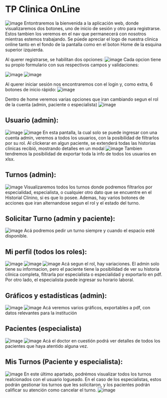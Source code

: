 # TP Clinica OnLine

![image](https://github.com/BayonLucas/tp-clinica-2024-1c/assets/78186463/c1736d8d-6532-4703-a8e7-cf844974b4f9)
Entontraremos la bienvenida a la aplicación web, donde visualizaremos dos botones, uno de inicio de sesión y otro para registrarse. Estos tambien los veremos en el nav que permanecerá con nosotros mientras estemos trabajando. Se púede apreciar el logo de nuestra clinica online tanto en el fondo de la pantalla como en el boton Home de la esquina superior izquierda.

Al querer registrarse, se habilitan dos opciones:
![image](https://github.com/BayonLucas/tp-clinica-2024-1c/assets/78186463/fcbe71f5-211f-47e2-9fe0-e4addbea9b87)
Cada opcion tiene su propio formulario con sus respectivos campos y validaciones:

![image](https://github.com/BayonLucas/tp-clinica-2024-1c/assets/78186463/f9a41930-b977-410c-9ed3-7321e6e971cd)
![image](https://github.com/BayonLucas/tp-clinica-2024-1c/assets/78186463/5372d422-4f5a-4612-92b3-2fc868c3ba83)

Al querer iniciar sesión nos encontraremos con el login y, como extra, 6 botones de inicio rápido:
![image](https://github.com/BayonLucas/tp-clinica-2024-1c/assets/78186463/00c7af02-026b-4270-8a03-3eff8ce10815)

Dentro de home veremos varias opciones que iran cambiando segun el rol de la cuenta (admin, paciente o especialista)
![image](https://github.com/BayonLucas/tp-clinica-2024-1c/assets/78186463/70f07e0f-5b6a-4e94-9fe2-6232448a1689)

## Usuario (admin):
![image](https://github.com/BayonLucas/tp-clinica-2024-1c/assets/78186463/4f34eec1-c500-4514-8679-45f5f1b5f395)
![image](https://github.com/BayonLucas/tp-clinica-2024-1c/assets/78186463/0e38f43f-fd11-498d-82f4-466e83a9a84a)
En esta pantalla, la cual solo se puede ingresar con una cuenta admin, veremos a todos los usuarios, con la posibilidad de filtrarlos por su rol. Al clickerar en algun paciente, se extenderá todas las historias clinicas recibió, mostrando detalles en un modal
![image](https://github.com/BayonLucas/tp-clinica-2024-1c/assets/78186463/fa7a3b37-091f-449f-92d3-263dbd22181e)
Tambien tendremos la posibilidad de exportar toda la info de todos los usuarios en xlsx.

## Turnos (admin):
![image](https://github.com/BayonLucas/tp-clinica-2024-1c/assets/78186463/4f5eb918-5533-4943-ab92-a2c144dea8e5)
Visualizaremos todos los turnos donde podremos filtrarlos por especialidad, especialista, o cualquier otro dato que se encuentre en el Historial Clinino, si es que lo posee. Ademas, hay varios botones de acciones que iran alternandose segun el rol y el estado del turno.

## Solicitar Turno (admin y paciente): 
![image](https://github.com/BayonLucas/tp-clinica-2024-1c/assets/78186463/0b6fbe1a-c814-4f1e-9f6a-8c679cd17d0f)
Acá podremos pedir un turno siempre y cuando el espacio esté disponible.

## Mi perfil (todos los roles):
![image](https://github.com/BayonLucas/tp-clinica-2024-1c/assets/78186463/4a565c1e-8b1a-4c09-ae7f-309c73fa1f1b)
![image](https://github.com/BayonLucas/tp-clinica-2024-1c/assets/78186463/6b7b5e7b-b8c4-4ad0-8c0c-95ca202ac22d)
![image](https://github.com/BayonLucas/tp-clinica-2024-1c/assets/78186463/c242e043-6db3-4b8a-980b-fffd19d0fbb3)
Acá segun el rol, hay variaciones. El admin solo tiene su informacion, pero el paciente tiene la posibilidad de ver su historia clínica completa, filtrarla por especialista o especialidad y exportarlo en pdf. Por otro lado, el especialista puede ingresar su horario laboral.

## Gráficos y estadísticas (admin):
![image](https://github.com/BayonLucas/tp-clinica-2024-1c/assets/78186463/becc44e8-f5e6-4ebc-b48a-5d2827ced2f7)
![image](https://github.com/BayonLucas/tp-clinica-2024-1c/assets/78186463/b2230f6b-dd1e-42dc-8a6a-e3fce44330d7)
Acá veremos varios gráficos, exportables a pdf, con datos relevantes para la institución

## Pacientes (especialista)
![image](https://github.com/BayonLucas/tp-clinica-2024-1c/assets/78186463/5f195809-1f99-4650-baa6-630b704d8d4b)
![image](https://github.com/BayonLucas/tp-clinica-2024-1c/assets/78186463/09c81267-01ab-4519-b862-40cc8f6dcf66)
Acá el doctor en cuestión podrá ver detalles de todos los pacientes que haya atentido alguna vez.

## Mis Turnos (Paciente y especialista):
![image](https://github.com/BayonLucas/tp-clinica-2024-1c/assets/78186463/5ba6314e-ee4f-4ecd-96a2-a46a2a52439c)
En este último apartado, podrémos visualizar todos los turnos realcionados con el usuario logueado. En el caso de los especialistas, estos podrán gestionar los turnos que les solicitaron, y los pacientes podrán calificar su atención como cancelar el turno.
![image](https://github.com/user-attachments/assets/3275e886-a61e-45e8-8ab1-eebd4a124ccd)







